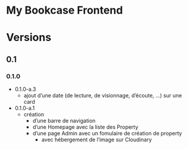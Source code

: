 # My Bookcase Frontend


# Versions

## 0.1

### 0.1.0

- 0.1.0-a.3
    - ajout d’une date (de lecture, de visionnage, d’écoute, …) sur une card
- 0.1.0-a.1
    - création
        - d’une barre de navigation
        - d’une Homepage avec la liste des Property
        - d’une page Admin avec un fomulaire de création de property
            - avec hébergement de l’image sur Cloudinary